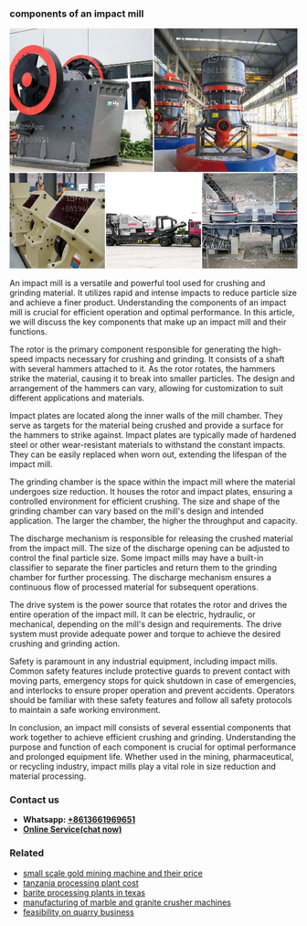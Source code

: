 <h3>components of an impact mill</h3><img src='1708332627.jpg' alt=''><p>An impact mill is a versatile and powerful tool used for crushing and grinding material. It utilizes rapid and intense impacts to reduce particle size and achieve a finer product. Understanding the components of an impact mill is crucial for efficient operation and optimal performance. In this article, we will discuss the key components that make up an impact mill and their functions.</p><p>The rotor is the primary component responsible for generating the high-speed impacts necessary for crushing and grinding. It consists of a shaft with several hammers attached to it. As the rotor rotates, the hammers strike the material, causing it to break into smaller particles. The design and arrangement of the hammers can vary, allowing for customization to suit different applications and materials.</p><p>Impact plates are located along the inner walls of the mill chamber. They serve as targets for the material being crushed and provide a surface for the hammers to strike against. Impact plates are typically made of hardened steel or other wear-resistant materials to withstand the constant impacts. They can be easily replaced when worn out, extending the lifespan of the impact mill.</p><p>The grinding chamber is the space within the impact mill where the material undergoes size reduction. It houses the rotor and impact plates, ensuring a controlled environment for efficient crushing. The size and shape of the grinding chamber can vary based on the mill's design and intended application. The larger the chamber, the higher the throughput and capacity.</p><p>The discharge mechanism is responsible for releasing the crushed material from the impact mill. The size of the discharge opening can be adjusted to control the final particle size. Some impact mills may have a built-in classifier to separate the finer particles and return them to the grinding chamber for further processing. The discharge mechanism ensures a continuous flow of processed material for subsequent operations.</p><p>The drive system is the power source that rotates the rotor and drives the entire operation of the impact mill. It can be electric, hydraulic, or mechanical, depending on the mill's design and requirements. The drive system must provide adequate power and torque to achieve the desired crushing and grinding action.</p><p>Safety is paramount in any industrial equipment, including impact mills. Common safety features include protective guards to prevent contact with moving parts, emergency stops for quick shutdown in case of emergencies, and interlocks to ensure proper operation and prevent accidents. Operators should be familiar with these safety features and follow all safety protocols to maintain a safe working environment.</p><p>In conclusion, an impact mill consists of several essential components that work together to achieve efficient crushing and grinding. Understanding the purpose and function of each component is crucial for optimal performance and prolonged equipment life. Whether used in the mining, pharmaceutical, or recycling industry, impact mills play a vital role in size reduction and material processing.</p><h3>Contact us</h3><ul><li><strong>Whatsapp:&nbsp;<a href="https://wa.me/8613661969651">+8613661969651</a></strong></li><li><a href="https://swt.shibang-china.com/?git&amp;zhl&amp;components of an impact mill"><strong>Online Service(chat now)</strong></a></li></ul><h3>Related</h3><ul><li><a href='small scale gold mining machine and their price.md'>small scale gold mining machine and their price</a></li><li><a href='tanzania processing plant cost.md'>tanzania processing plant cost</a></li><li><a href='barite processing plants in texas.md'>barite processing plants in texas</a></li><li><a href='manufacturing of marble and granite crusher machines.md'>manufacturing of marble and granite crusher machines</a></li><li><a href='feasibility on quarry business.md'>feasibility on quarry business</a></li></ul>